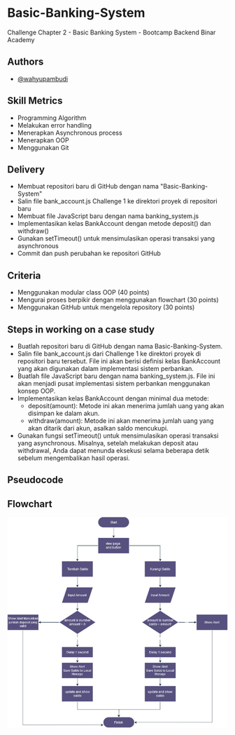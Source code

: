 
# Basic-Banking-System

Challenge Chapter 2 - Basic Banking System - Bootcamp Backend Binar Academy
## Authors

- [@wahyupambudi](https://www.github.com/wahyupambudi)


## Skill Metrics

- Programming Algorithm
- Melakukan error handling
- Menerapkan Asynchronous process
- Menerapkan OOP
- Menggunakan Git


## Delivery

- Membuat repositori baru di GitHub dengan nama "Basic-Banking-System"
- Salin file bank_account.js Challenge 1 ke direktori proyek di repositori baru
- Membuat file JavaScript baru dengan nama banking_system.js
- Implementasikan kelas BankAccount dengan metode deposit() dan withdraw()
- Gunakan setTimeout() untuk mensimulasikan operasi transaksi yang asynchronous
- Commit dan push perubahan ke repositori GitHub 

## Criteria

- Menggunakan modular class OOP (40 points)
- Mengurai proses berpikir dengan menggunakan flowchart (30 points)
- Menggunakan GitHub untuk mengelola repository (30 points)

## Steps in working on a case study

- Buatlah repositori baru di GitHub dengan nama Basic-Banking-System.
- Salin file bank_account.js dari Challenge 1 ke direktori proyek di repositori baru tersebut. File ini akan berisi definisi kelas BankAccount yang akan digunakan dalam implementasi sistem perbankan.
- Buatlah file JavaScript baru dengan nama banking_system.js. File ini akan menjadi pusat implementasi sistem perbankan menggunakan konsep OOP.
- Implementasikan kelas BankAccount dengan minimal dua metode: 
  - deposit(amount): Metode ini akan menerima jumlah uang yang akan disimpan ke dalam akun.
  - withdraw(amount): Metode ini akan menerima jumlah uang yang akan ditarik dari akun, asalkan saldo mencukupi.
- Gunakan fungsi setTimeout() untuk mensimulasikan operasi transaksi yang asynchronous. Misalnya, setelah melakukan deposit atau withdrawal, Anda dapat menunda eksekusi selama beberapa detik sebelum mengembalikan hasil operasi.

## Pseudocode


## Flowchart

![App Screenshot](Flowchart.jpg)


